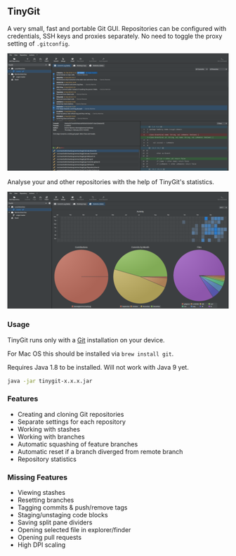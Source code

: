 ## TinyGit
A very small, fast and portable Git GUI.
Repositories can be configured with credentials, SSH keys and proxies separately.
No need to toggle the proxy setting of `.gitconfig`.

![TinyGit](image/image1.png)

Analyse your and other repositories with the help of TinyGit's statistics.

![Stats](image/image2.png)

### Usage

TinyGit runs only with a [Git](https://git-scm.com/downloads) installation on your device.

For Mac OS this should be installed via `brew install git`.

Requires Java 1.8 to be installed. Will not work with Java 9 yet.

```bash
java -jar tinygit-x.x.x.jar
```

### Features

 - Creating and cloning Git repositories
 - Separate settings for each repository
 - Working with stashes
 - Working with branches
 - Automatic squashing of feature branches
 - Automatic reset if a branch diverged from remote branch
 - Repository statistics

### Missing Features

 - Viewing stashes
 - Resetting branches
 - Tagging commits & push/remove tags
 - Staging/unstaging code blocks
 - Saving split pane dividers
 - Opening selected file in explorer/finder
 - Opening pull requests
 - High DPI scaling
